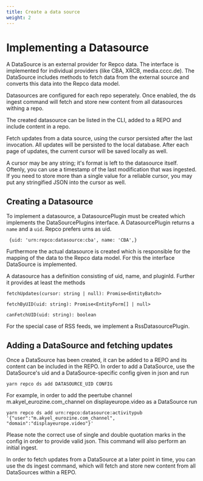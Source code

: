 ```yaml
---
title: Create a data source
weight: 2
---
```


# Implementing a Datasource

A DataSource is an external provider for Repco data. The interface is implemented for individual providers (like CBA, XRCB, media.cccc.de). The DataSource includes methods to fetch data from the external source and converts this data into the Repco data model.

Datasources are configured for each repo seperately. Once enabled, the ds ingest command will fetch and store new content from all datasources withing a repo.

The created datasource can be listed in the CLI, added to a REPO and include content in a repo.

Fetch updates from a data source, using the cursor persisted after the last invocation. All updates will be persisted to the local database. After each page of updates, the current cursor will be saved locally as well.

A cursor may be any string; it's format is left to the datasource itself. Oftenly, you can use a timestamp of the last modification that was ingested. If you need to store more than a single value for a reliable cursor, you may put any stringified JSON into the cursor as well.

## Creating a Datasource

To implement a datasource, a DatasourcePlugin must be created which implements the DataSourcePlugins interface. A DatasourcePlugin returns a `name` and a `uid`. Repco prefers urns as uid.

` {uid: 'urn:repco:datasource:cba', name: 'CBA',}`

Furthermore the actual datasource is created which is responsible for the mapping of the data to the Repco data model. For this the interface DataSource is implemented.

A datasource has a definition consisting of uid, name, and pluginId. Further it provides at least the methods

`fetchUpdates(cursor: string | null): Promise<EntityBatch>   `

`fetchByUID(uid: string): Promise<EntityForm[] | null>   `

`canFetchUID(uid: string): boolean`

For the special case of RSS feeds, we implement a RssDatasourcePlugin.

## Adding a DataSource and fetching updates

Once a DataSource has been created, it can be added to a REPO and its content can be included in the REPO. 
In order to add a DataSource, use the DataSource's uid and a DataSource-specific config given in json and run
```
yarn repco ds add DATASOURCE_UID CONFIG
```
For example, in order to add the peertube channel m.akyel_eurozine.com_channel on displayeurope.video as a DataSource run
```
yarn repco ds add urn:repco:datasource:activitypub '{"user":"m.akyel_eurozine.com_channel", "domain":"displayeurope.video"}'
```
Please note the correct use of single and double quotation marks in the config in order to provide valid json.
This command will also perform an initial ingest.

In order to fetch updates from a DataSource at a later point in time, you can use the ds ingest command, which will fetch and store new content from all DataSources within a REPO.